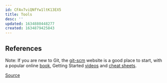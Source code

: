 ```yaml
---
id: CFAv7viQNfYw1ltK13EX5
title: Tools
desc: ''
updated: 1634880448277
created: 1634879425843
---
```

## References

Note: If you are new to Git, the [git-scm](https://git-scm.com/documentation) website is a good place to start, with a popular online [book](https://git-scm.com/book), Getting Started [videos](https://git-scm.com/video/what-is-git) and [cheat sheets](https://github.github.com/training-kit/downloads/github-git-cheat-sheet.pdf).

[Source](https://code.visualstudio.com/docs/editor/versioncontrol)
